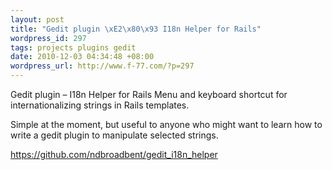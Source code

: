 ```yaml
---
layout: post
title: "Gedit plugin \xE2\x80\x93 I18n Helper for Rails"
wordpress_id: 297
tags: projects plugins gedit
date: 2010-12-03 04:34:48 +08:00
wordpress_url: http://www.f-77.com/?p=297
---
```

Gedit plugin – I18n Helper for Rails
Menu and keyboard shortcut for internationalizing strings in Rails templates.

Simple at the moment, but useful to anyone who might want to learn how to write a gedit plugin to manipulate selected strings.

<a href="https://github.com/ndbroadbent/gedit_i18n_helper">https://github.com/ndbroadbent/gedit_i18n_helper</a>

